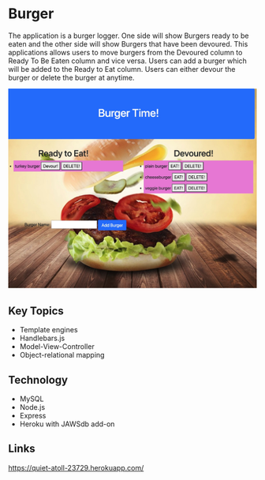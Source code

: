 # Burger
The application is a burger logger.  One side will show Burgers ready to be eaten and the other side will show Burgers that have been devoured.  This applications allows users to move burgers from the Devoured column to Ready To Be Eaten column and vice versa.  Users can add a burger which will be added to the Ready to Eat column.  Users can either devour the burger or delete the burger at anytime.  

![](images/burger.jpg)

## Key Topics
* Template engines
* Handlebars.js
* Model-View-Controller
* Object-relational mapping

## Technology
* MySQL
* Node.js
* Express
* Heroku with JAWSdb add-on

## Links
https://quiet-atoll-23729.herokuapp.com/